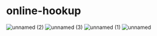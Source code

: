 # online-hookup
![unnamed (2)](https://github.com/onlinehuckup/online-hookup/assets/147734855/bc31edbf-c6f1-4830-a77f-c06b15e76b40)
![unnamed (3)](https://github.com/onlinehuckup/online-hookup/assets/147734855/f4c654eb-a3ce-4d5a-bdf4-6daefe758e52)
![unnamed (1)](https://github.com/onlinehuckup/online-hookup/assets/147734855/cf9b84bd-a1b0-4264-874b-e8c51c2d03d8)
![unnamed](https://github.com/onlinehuckup/online-hookup/assets/147734855/9e8580e9-1a79-4294-b6c5-3311acc3db34)
